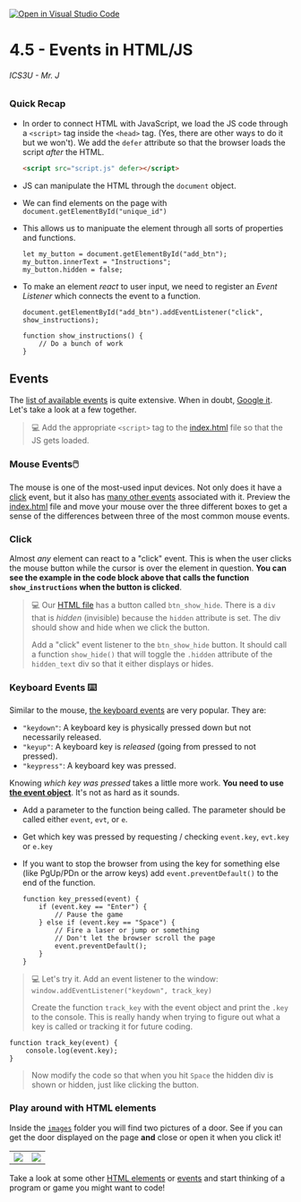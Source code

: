 [![Open in Visual Studio Code](https://classroom.github.com/assets/open-in-vscode-718a45dd9cf7e7f842a935f5ebbe5719a5e09af4491e668f4dbf3b35d5cca122.svg)](https://classroom.github.com/online_ide?assignment_repo_id=15238013&assignment_repo_type=AssignmentRepo)
# 4.5 - Events in HTML/JS

###### ICS3U - Mr. J

### Quick Recap

- In order to connect HTML with JavaScript, we load the JS code through a `<script>` tag inside the `<head>` tag. (Yes, there are other ways to do it but we won't). We add the `defer` attribute so that the browser loads the script _after_ the HTML.

    ```HTML
    <script src="script.js" defer></script>
    ```

- JS can manipulate the HTML through the `document` object.
- We can find elements on the page with `document.getElementById("unique_id")`
- This allows us to manipuate the element through all sorts of properties and functions.

    ```JS
    let my_button = document.getElementById("add_btn");
    my_button.innerText = "Instructions";
    my_button.hidden = false;
    ```

- To make an element _react_ to user input, we need to register an _Event Listener_ which connects the event to a function.

    ```JS
    document.getElementById("add_btn").addEventListener("click", show_instructions);

    function show_instructions() {
        // Do a bunch of work 
    }
    ```

## Events

The [list of available events](https://www.w3schools.com/jsref/dom_obj_event.asp) is quite extensive. When in doubt, [Google it](https://www.google.com/search?q=js+event+keyboard+key). Let's take a look at a few together.

> 💻 Add the appropriate `<script>` tag to the [index.html](index.html) file so that the JS gets loaded.

### Mouse Events🖱️

The mouse is one of the most-used input devices. Not only does it have a [click](#click) event, but it also has [many other events](https://www.w3schools.com/jsref/obj_mouseevent.asp) associated with it. Preview the [index.html](index.html) file and move your mouse over the three different boxes to get a sense of the differences between three of the most common mouse events.

### Click

Almost _any_ element can react to a "click" event. This is when the user clicks the mouse button while the cursor is over the element in question. **You can see the example in the code block above that calls the function `show_instructions` when the button is clicked**.

> 💻 Our [HTML file](index.html) has a button called `btn_show_hide`. There is a `div` that is _hidden_ (invisible) because the `hidden` attribute is set. The div should show and hide when we click the button.
>
> Add a "click" event listener to the `btn_show_hide` button. It should call a function `show_hide()` that will toggle the `.hidden` attribute of the `hidden_text` div so that it either displays or hides.

### Keyboard Events ⌨️

Similar to the mouse, [the keyboard events](https://www.w3schools.com/jsref/obj_keyboardevent.asp) are very popular. They are:

- `"keydown"`: A keyboard key is physically pressed down but not necessarily released.
- `"keyup"`: A keyboard key is _released_ (going from pressed to not pressed).
- `"keypress"`: A keyboard key was pressed.

Knowing _which key was pressed_ takes a little more work. **You need to use [the event object](https://www.w3schools.com/jsref/obj_event.asp)**. It's not as hard as it sounds.

- Add a parameter to the function being called. The parameter should be called either `event`, `evt`, or `e`.
- Get which key was pressed by requesting / checking `event.key`, `evt.key` or `e.key`
- If you want to stop the browser from using the key for something else (like PgUp/PDn or the arrow keys) add `event.preventDefault()` to the end of the function.

    ```JS
    function key_pressed(event) {
        if (event.key == "Enter") {
            // Pause the game
        } else if (event.key == "Space") {
            // Fire a laser or jump or something
            // Don't let the browser scroll the page
            event.preventDefault();
        }
    }
    ```

> 💻 Let's try it. Add an event listener to the window: `window.addEventListener("keydown", track_key)`
>
> Create the function `track_key` with the event object and print the `.key` to the console. This is really handy when trying to figure out what a key is called or tracking it for future coding.

```JS
function track_key(event) {
    console.log(event.key);
}
```

> Now modify the code so that when you hit `Space` the hidden div is shown or hidden, just like clicking the button.

### Play around with HTML elements

Inside the [`images`](images) folder you will find two pictures of a door. See if you can get the door displayed on the page **and** close or open it when you click it!

<table><tr><td><img src="images/door_closed.png"></td><td><img src="images/door_open.png"></td></tr></table>

Take a look at some other [HTML elements](https://www.w3schools.com/html/html_elements.asp) or [events](https://www.w3schools.com/jsref/obj_mouseevent.asp) and start thinking of a program or game you might want to code!

<br>
